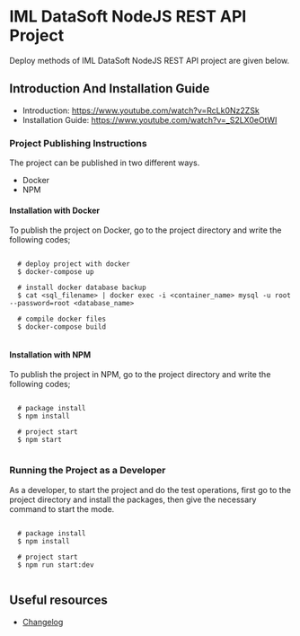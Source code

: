 # IML DataSoft NodeJS REST API Project

Deploy methods of IML DataSoft NodeJS REST API project are given below.

## Introduction And Installation Guide

- Introduction: https://www.youtube.com/watch?v=RcLk0Nz2ZSk
- Installation Guide: https://www.youtube.com/watch?v=_S2LX0eOtWI


### Project Publishing Instructions
The project can be published in two different ways.
* Docker
* NPM

#### Installation with Docker
To publish the project on Docker, go to the project directory and write the following codes;

```

  # deploy project with docker
  $ docker-compose up

  # install docker database backup
  $ cat <sql_filename> | docker exec -i <container_name> mysql -u root --password=root <database_name>
  
  # compile docker files
  $ docker-compose build
  
```

#### Installation with NPM
To publish the project in NPM, go to the project directory and write the following codes;

```

  # package install
  $ npm install

  # project start
  $ npm start
  
```

### Running the Project as a Developer
As a developer, to start the project and do the test operations, first go to the project directory and install the packages, then give the necessary command to start the mode.

```

  # package install
  $ npm install

  # project start
  $ npm run start:dev
  
```

## Useful resources
* [Changelog](https://github.com/AyberkCakar/iml-datasoft-nodejs-api/blob/main/CHANGELOG.md)
